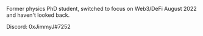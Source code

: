 Former physics PhD student, switched to focus on Web3/DeFi August 2022 and haven't looked back.

Discord: 0xJimmyJ#7252

<!---
theJimmyJ/theJimmyJ is a ✨ special ✨ repository because its `README.md` (this file) appears on your GitHub profile.
You can click the Preview link to take a look at your changes.
--->
